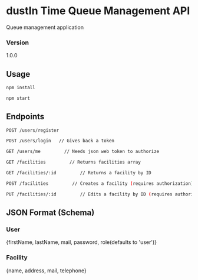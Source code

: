 # dustIn Time Queue Management API

Queue management application

### Version
1.0.0

## Usage

```bash
npm install
```

```bash
npm start
```

## Endpoints
```bash
POST /users/register
```

```bash
POST /users/login   // Gives back a token
```

```bash
GET /users/me         // Needs json web token to authorize
```

```bash
GET /facilities         // Returns facilities array
```

```bash
GET /facilities/:id         // Returns a facility by ID
```

```bash
POST /facilities         // Creates a facility (requires authorization)
```

```bash
PUT /facilities/:id         // Edits a facility by ID (requires authorization)
```

## JSON Format (Schema)
### User
{firstName, lastName, mail, password, role(defaults to 'user')}
### Facility
{name, address, mail, telephone}
